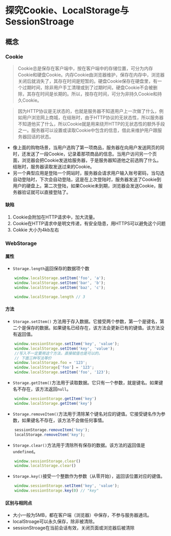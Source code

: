 # 探究Cookie、LocalStorage与SessionStroage

## 概念

### Cookie

> Cookie总是保存在客户端中，按在客户端中的存储位置，可分为内存Cookie和硬盘Cookie。内存Cookie由浏览器维护，保存在内存中，浏览器关闭后就消失了，其存在时间是短暂的。硬盘Cookie保存在硬盘里，有一个过期时间，除非用户手工清理或到了过期时间，硬盘Cookie不会被删除，其存在时间是长期的。所以，按存在时间，可分为非持久Cookie和持久Cookie。

> 因为HTTP协议是无状态的，也就是服务器不知道用户上一次做了什么，例如用户浏览网上商城，在结账时，由于HTTP协议的无状态性，所以服务器不知道他买了什么，所以Cookie就是用来绕开HTTP的无状态性的额外手段之一。服务器可以设置或读取Cookie中包含的信息，借此来维护用户跟服务器回话的状态。

- 像上面的购物场景，当用户选购了第一项商品，服务器在向用户发送网页的同时，还发送了一段Cookie，记录着那项商品的信息。当用户访问另一个页面，浏览器会把Cookie发送给服务器，于是服务器知道他之前选购了什么。结账时，服务器读取发送过来的Cookie。
- 另一个典型应用是登陆一个网站时，服务器会请求用户输入账号密码，当勾选自动登陆时，下次会自动登陆，这是在上次登陆时，服务器发送了Cookie到用户的硬盘上。第二次登陆，如果Cookie未到期，浏览器会发送Cookie，服务器验证就可以直接登陆了。

#### 缺陷

1. Cookie会附加在HTTP请求中，加大流量。
2. Cookie在HTTP请求中是明文传递，有安全隐患，用HTTPS可以避免这个问题
3. Cokkie 大小为4kb左右

### WebStorage

#### 属性

- `Storage.length`返回保存的数据项个数
```javascript
    window.localStorage.setItem('foo', 'a');
    window.localStorage.setItem('bar', 'b');
    window.localStorage.setItem('baz', 'c');

    window.localStorage.length // 3
```

#### 方法

- `Storage.setItem()` 方法用于存入数据。它接受两个参数，第一个是键名，第二个是保存的数据。如果键名已经存在，该方法会更新已有的键值。该方法没有返回值。

```javascript
    window.sessionStorage.setItem('key', 'value');
    window.localStorage.setItem('key', 'value');
    //写入不一定要用这个方法，直接赋值也是可以的。
    // 下面三种写法等价
    window.localStorage.foo = '123';
    window.localStorage['foo'] = '123';
    window.localStorage.setItem('foo', '123');
```

- `Storage.getItem()`方法用于读取数据。它只有一个参数，就是键名。如果键名不存在，该方法返回`null`。

```javascript
    window.sessionStorage.getItem('key')
    window.localStorage.getItem('key')
```

- `Storage.removeItem()`方法用于清除某个键名对应的键值。它接受键名作为参数，如果键名不存在，该方法不会做任何事情。

```javascript
    sessionStorage.removeItem('key');
    localStorage.removeItem('key');
```

- `Storage.clear()`方法用于清除所有保存的数据。该方法的返回值是`undefined`。

```javascript
    window.sessionStorage.clear()
    window.localStorage.clear()
```

- `Storage.key()`接受一个整数作为参数（从零开始），返回该位置对应的键值。

```javascript
    window.sessionStorage.setItem('key', 'value');
    window.sessionStorage.key(0) // "key"
```

#### 区别与相同点

- 大小一般为5MB，都在客户端（浏览器）中保存，不参与服务器通讯。
- localStroage可以永久保存，除非被清除。
- sessionStroage在当前会话有效，关闭页面或浏览器后被清除